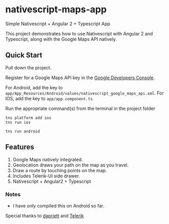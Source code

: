 # nativescript-maps-app
Simple Nativescript + Angular 2 + Typescript App

This project demonstrates how to use Nativescript with Angular 2 and Typescript, along with the Google Maps API natively.

## Quick Start
Pull down the project.

Register for a Google Maps API key in the [Google Developers Console](https://console.developers.google.com).

For Android, add the key to `app/App_Resources/Android/values/nativescript_google_maps_api.xml`.
For IOS, add the key to `app/app.component.ts`.

Run the appropriate command(s) from the terminal in the project folder
```
tns platform add ios
tns run ios
```
```
tns run android
```

## Features
1. Google Maps natively integrated.
2. Geolocation draws your path on the map as you travel.
3. Draw a route by touching points on the map.
4. Includes Telerik-UI side drawer.
5. Nativescript + Angular2 + Typescript

### Notes
- I have only compiled this on Android so far.


Special thanks to  [dapriett](https://github.com/dapriett) and  [Telerik](http://nativescript.org/)